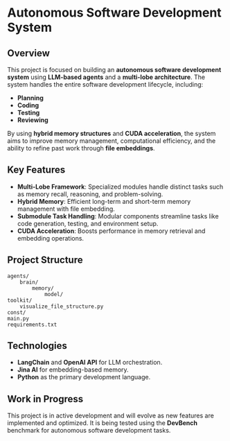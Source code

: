 # Autonomous Software Development System

## Overview

This project is focused on building an **autonomous software development system** using **LLM-based agents** and a **multi-lobe architecture**. The system handles the entire software development lifecycle, including:
- **Planning**
- **Coding**
- **Testing**
- **Reviewing**

By using **hybrid memory structures** and **CUDA acceleration**, the system aims to improve memory management, computational efficiency, and the ability to refine past work through **file embeddings**.

## Key Features

- **Multi-Lobe Framework**: Specialized modules handle distinct tasks such as memory recall, reasoning, and problem-solving.
- **Hybrid Memory**: Efficient long-term and short-term memory management with file embedding.
- **Submodule Task Handling**: Modular components streamline tasks like code generation, testing, and environment setup.
- **CUDA Acceleration**: Boosts performance in memory retrieval and embedding operations.

## Project Structure

```
agents/
    brain/
        memory/
            model/
toolkit/
    visualize_file_structure.py
const/
main.py
requirements.txt
```

## Technologies

- **LangChain** and **OpenAI API** for LLM orchestration.
- **Jina AI** for embedding-based memory.
- **Python** as the primary development language.

## Work in Progress

This project is in active development and will evolve as new features are implemented and optimized. It is being tested using the **DevBench** benchmark for autonomous software development tasks.
